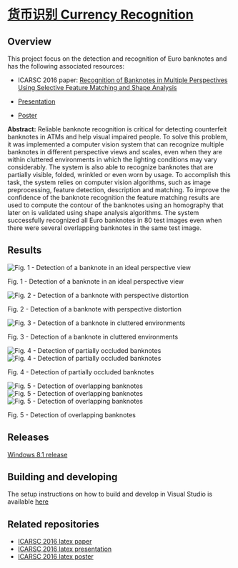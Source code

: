 # [ 货币识别  Currency Recognition](http://carlosmccosta.github.io/Currency-Recognition/)


## Overview
This project focus on the detection and recognition of Euro banknotes and has the following associated resources:

- ICARSC 2016 paper: [Recognition of Banknotes in Multiple Perspectives Using Selective Feature Matching and Shape Analysis](https://www.researchgate.net/publication/301888929_Recognition_of_Banknotes_in_Multiple_Perspectives_Using_Selective_Feature_Matching_and_Shape_Analysis)


- [Presentation](https://www.researchgate.net/publication/301888713_Recognition-of-Banknotes-in-Multiple-Perspectives-Using-Selective-Feature-Matching-and-Shape-Analysis-Presentation)


- [Poster](https://www.researchgate.net/publication/301888902_Recognition-of-Banknotes-in-Multiple-Perspectives-Using-Selective-Feature-Matching-and-Shape-Analysis-Poster)


**Abstract:**
Reliable banknote recognition is critical for detecting counterfeit banknotes in ATMs and help visual impaired people. To solve this problem, it was implemented a computer vision system that can recognize multiple banknotes in different perspective views and scales, even when they are within cluttered environments in which the lighting conditions may vary considerably. The system is also able to recognize banknotes that are partially visible, folded, wrinkled or even worn by usage. To accomplish this task, the system relies on computer vision algorithms, such as image preprocessing, feature detection, description and matching. To improve the confidence of the banknote recognition the feature matching results are used to compute the contour of the banknotes using an homography that later on is validated using shape analysis algorithms. The system successfully recognized all Euro banknotes in 80 test images even when there were several overlapping banknotes in the same test image.

## Results

![Fig. 1 - Detection of a banknote in an ideal perspective view](https://raw.github.com/carlosmccosta/Currency-Recognition/master/Results/Representative%20results/5__(5).jpg___SIFT-Detector_SIFT-Extractor_BF-Matcher_lowQualityImageDB_globalMatch__inliersMatches__0.jpg)

Fig. 1 - Detection of a banknote in an ideal perspective view


![Fig. 2 - Detection of a banknote with perspective distortion](https://raw.github.com/carlosmccosta/Currency-Recognition/master/Results/Representative%20results/5__(6).jpg___SURF-Detector_SURF-Extractor_BF-Matcher_lowQualityImageDB_globalMatch__inliersMatches__0.jpg)

Fig. 2 - Detection of a banknote with perspective distortion


![Fig. 3 - Detection of a banknote in cluttered environments](https://raw.github.com/carlosmccosta/Currency-Recognition/master/Results/Representative%20results/10__(9).jpeg___SIFT-Detector_SIFT-Extractor_BF-Matcher_lowQualityImageDB_globalMatch__inliersMatches__0.jpg)

Fig. 3 - Detection of a banknote in cluttered environments


![Fig. 4 - Detection of partially occluded banknotes](https://raw.github.com/carlosmccosta/Currency-Recognition/master/Results/Representative%20results/500.jpg___GFTT-Detector_SIFT-Extractor_BF-Matcher_dynamicQualityImageDB_globalMatch__inliersMatches__0.jpg)
![Fig. 4 - Detection of partially occluded banknotes](https://raw.github.com/carlosmccosta/Currency-Recognition/master/Results/Representative%20results/50__(13).jpg___SIFT-Detector_SIFT-Extractor_BF-Matcher_mediumQualityImageDB_globalMatch__inliersMatches__0.jpg)

Fig. 4 - Detection of partially occluded banknotes


![Fig. 5 - Detection of overlapping banknotes](https://raw.github.com/carlosmccosta/Currency-Recognition/master/Results/Representative%20results/10-20-50.jpg___SIFT-Detector_SIFT-Extractor_BF-Matcher_dynamicQualityImageDB_globalMatch__inliersMatches__1.jpg)
![Fig. 5 - Detection of overlapping banknotes](https://raw.github.com/carlosmccosta/Currency-Recognition/master/Results/Representative%20results/10-20-50.jpg___SIFT-Detector_SIFT-Extractor_BF-Matcher_dynamicQualityImageDB_globalMatch__inliersMatches__2.jpg)
![Fig. 5 - Detection of overlapping banknotes](https://raw.github.com/carlosmccosta/Currency-Recognition/master/Results/Representative%20results/10-20-50.jpg___SIFT-Detector_SIFT-Extractor_BF-Matcher_dynamicQualityImageDB_globalMatch__inliersMatches__0.jpg)

Fig. 5 - Detection of overlapping banknotes


## Releases
[Windows 8.1 release](https://github.com/carlosmccosta/Currency-Recognition/releases)



## Building and developing
The setup instructions on how to build and develop in Visual Studio is available [here](https://github.com/carlosmccosta/Currency-Recognition/blob/master/CurrencyRecognition/docs/Visual%20Studio%20configuration%20for%20OpenCV%202.4.8.txt)


## Related repositories
- [ICARSC 2016 latex paper](https://github.com/carlosmccosta/Currency-Recognition-Article)
- [ICARSC 2016 latex presentation](https://github.com/carlosmccosta/Currency-Recognition-Presentation)
- [ICARSC 2016 latex poster](https://github.com/carlosmccosta/Currency-Recognition-Poster)

